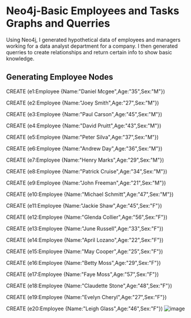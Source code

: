 # Neo4j-Basic Employees and Tasks Graphs and Querries
 Using Neo4j, I generated hypothetical data of employees and managers working for a data analyst department for a company. I then generated querries to create relationships and return certain info to show basic knowledge.
## Generating Employee Nodes
CREATE (e1:Employee {Name:"Daniel Mcgee",Age:"35",Sex:"M"})

CREATE (e2:Employee {Name:"Joey Smith",Age:"27",Sex:"M"})

CREATE (e3:Employee {Name:"Paul Carson",Age:"45",Sex:"M"})

CREATE (e4:Employee {Name:"David Pruitt",Age:"43",Sex:"M"})

CREATE (e5:Employee {Name:"Peter Silva",Age:"37",Sex:"M"})

CREATE (e6:Employee {Name:"Andrew Day",Age:"36",Sex:"M"})

CREATE (e7:Employee {Name:"Henry Marks",Age:"29",Sex:"M"})

CREATE (e8:Employee {Name:"Patrick Cruise",Age:"34",Sex:"M"})

CREATE (e9:Employee {Name:"John Freeman",Age:"21",Sex:"M"})

CREATE (e10:Employee {Name:"Michael Schmitt",Age:"47",Sex:"M"})

CREATE (e11:Employee {Name:"Jackie Shaw",Age:"45",Sex:"F"})

CREATE (e12:Employee {Name:"Glenda Collier",Age:"56",Sex:"F"})

CREATE (e13:Employee {Name:"June Russell",Age:"33",Sex:"F"})

CREATE (e14:Employee {Name:"April Lozano",Age:"22",Sex:"F"})

CREATE (e15:Employee {Name:"May Cooper",Age:"25",Sex:"F"})

CREATE (e16:Employee {Name:"Betty Moss",Age:"29",Sex:"F"})

CREATE (e17:Employee {Name:"Faye Moss",Age:"57",Sex:"F"})

CREATE (e18:Employee {Name:"Claudette Stone",Age:"48",Sex:"F"})

CREATE (e19:Employee {Name:"Evelyn Cheryl",Age:"27",Sex:"F"})

CREATE (e20:Employee {Name:"Leigh Glass",Age:"46",Sex:"F"})
![image](https://user-images.githubusercontent.com/99159437/162141866-4601fb0b-98fe-4ff6-a04c-2ac53ec48575.png)
